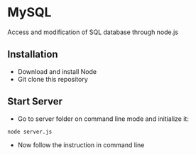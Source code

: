 # MySQL
Access and modification of SQL database through node.js

## Installation

* Download and install Node
* Git clone this repository

## Start Server

* Go to server folder on command line mode and initialize it:
```
node server.js
```
* Now follow the instruction in command line
